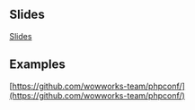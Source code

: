 ## Slides

[Slides](slides)

## Examples

[https://github.com/wowworks-team/phpconf/](https://github.com/wowworks-team/phpconf/)
